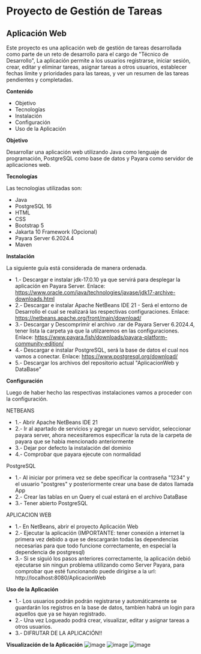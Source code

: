 # Proyecto de Gestión de Tareas

## Aplicación Web

Este proyecto es una aplicación web de gestión de tareas desarrollada como parte de un reto de desarrollo para el cargo de "Técnico de Desarrollo", La aplicación permite a los usuarios registrarse, iniciar sesión, crear, editar y eliminar tareas, asignar tareas a otros usuarios, establecer fechas límite y prioridades para las tareas, y ver un resumen de las tareas pendientes y completadas.

**Contenido**

* Objetivo
* Tecnologías
* Instalación
* Configuración
* Uso de la Aplicación
  

**Objetivo**

Desarrollar una aplicación web utilizando Java como lenguaje de programación, PostgreSQL como base de datos y Payara como servidor de aplicaciones web.

**Tecnologías**

Las tecnologias utilizadas son: 
* Java
* PostgreSQL 16
* HTML
* CSS
* Bootstrap 5
* Jakarta 10 Framework (Opcional)
* Payara Server 6.2024.4
* Maven


**Instalación**

La siguiente guía está considerada de manera ordenada.
	 
* 1.- Descargar e instalar jdk-17.0.10 ya que servirá para desplegar la aplicación en Payara Server.
  Enlace: https://www.oracle.com/java/technologies/javase/jdk17-archive-downloads.html
* 2.- Descargar e instalar Apache NetBeans IDE 21 - Será el entorno de Desarrollo el cual se realizará las respectivas configuraciones.
  Enlace: https://netbeans.apache.org/front/main/download/
* 3.- Descargar y Descomprimir el archivo .rar de Payara Server 6.2024.4, tener lista la carpeta ya que la utilzaremos en las configuraciones.
  Enlace: https://www.payara.fish/downloads/payara-platform-community-edition/
* 4.- Descargar e instalar PostgreSQL, será la base de datos el cual nos vamos a conectar.
  Enlace: https://www.postgresql.org/download/
* 5.- Descargar los archivos del repositorio actual "AplicacionWeb y DataBase"

**Configuración**

Luego de haber hecho las respectivas instalaciones vamos a proceder con la configuración.

NETBEANS
* 1.- Abrir Apache NetBeans IDE 21
* 2.- Ir al apartado de servicios y agregar un nuevo servidor, seleccionar payara server, ahora necesitaremos especificar la ruta de la carpeta de payara que se habia mencionado anteriormente
* 3.- Dejar por defecto la instalación del dominio
* 4.- Comprobar que payara ejecute con normalidad

PostgreSQL
* 1.- Al iniciar por primera vez se debe specificar la contraseña "1234" y el usuario "postgres" y posteriormente crear una base de datos llamada App
* 2.- Crear las tablas en un Query el cual estará en el archivo DataBase
* 3.- Tener abierto PostgreSQL

APLICACION WEB
* 1.- En NetBeans, abrir el proyecto Aplicación Web
* 2.- Ejecutar la aplicación (IMPORTANTE: tener conexión a internet la primera vez debido a que se descargarán todas las dependencias necesarias para que todo funcione correctamente, en especial la dependencia de postgresql)
* 3.- Si se siguió los pasos anteriores correctamente, la aplicación debió ejecutarse sin ningun problema utilizando como Server Payara, para comprobar que esté funcionando puede dirigirse a la url:  http://localhost:8080/AplicacionWeb 


**Uso de la Aplicación**

* 1.- Los usuarios podrán podrán registrarse y automáticamente se guardarán los registros en la base de datos, tambíen habrá un login para aquellos que ya se hayan registrado.
* 2.- Una vez Logueado podrá crear, visualizar, editar y asignar tareas a otros usuarios.
* 3.- DIFRUTAR DE LA APLICACIÓN!!

**Visualización de la Aplicación**
![image](https://github.com/DilanBedoya/Gesti-n_de_Tareas/assets/133397877/e536ba37-d732-4145-a5b6-e42b5a5eafda)
![image](https://github.com/DilanBedoya/Gesti-n_de_Tareas/assets/133397877/b955cbaf-6370-4667-b6c7-2e42c3f33b4e)
![image](https://github.com/DilanBedoya/Gesti-n_de_Tareas/assets/133397877/cc4fe88f-3b24-4998-a32e-df6bdc364a27)




